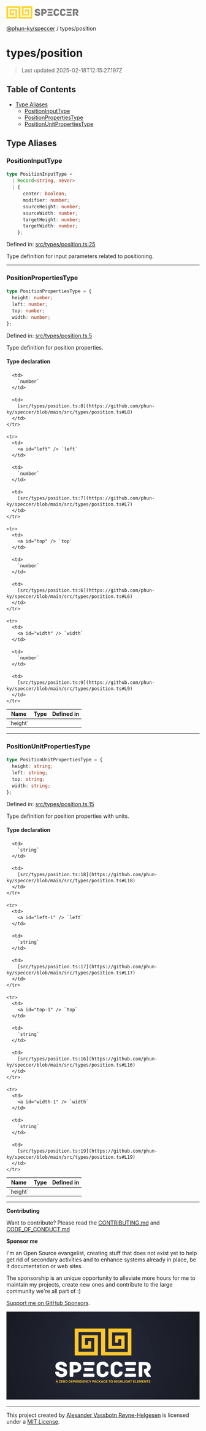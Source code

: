 <div>
  <img alt="SPECCER logo" src="https://raw.githubusercontent.com/phun-ky/speccer/main/public/logo-speccer-horizontal-colored-package.svg?raw=true" style="max-height:32px;" />
</div>

[@phun-ky/speccer](../README.md) / types/position

# types/position

> Last updated 2025-02-18T12:15:27.197Z

## Table of Contents

- [Type Aliases](#type-aliases)
  - [PositionInputType](#positioninputtype)
  - [PositionPropertiesType](#positionpropertiestype)
  - [PositionUnitPropertiesType](#positionunitpropertiestype)

## Type Aliases

### PositionInputType

```ts
type PositionInputType =
  | Record<string, never>
  | {
      center: boolean;
      modifier: number;
      sourceHeight: number;
      sourceWidth: number;
      targetHeight: number;
      targetWidth: number;
    };
```

Defined in: [src/types/position.ts:25](https://github.com/phun-ky/speccer/blob/main/src/types/position.ts#L25)

Type definition for input parameters related to positioning.

---

### PositionPropertiesType

```ts
type PositionPropertiesType = {
  height: number;
  left: number;
  top: number;
  width: number;
};
```

Defined in: [src/types/position.ts:5](https://github.com/phun-ky/speccer/blob/main/src/types/position.ts#L5)

Type definition for position properties.

#### Type declaration

<table>
  <thead>
    <tr>
      <th>Name</th>
      <th>Type</th>
      <th>Defined in</th>
    </tr>
  </thead>

  <tbody>
    <tr>
      <td>
        <a id="height" /> `height`
      </td>

      <td>
        `number`
      </td>

      <td>
        [src/types/position.ts:8](https://github.com/phun-ky/speccer/blob/main/src/types/position.ts#L8)
      </td>
    </tr>

    <tr>
      <td>
        <a id="left" /> `left`
      </td>

      <td>
        `number`
      </td>

      <td>
        [src/types/position.ts:7](https://github.com/phun-ky/speccer/blob/main/src/types/position.ts#L7)
      </td>
    </tr>

    <tr>
      <td>
        <a id="top" /> `top`
      </td>

      <td>
        `number`
      </td>

      <td>
        [src/types/position.ts:6](https://github.com/phun-ky/speccer/blob/main/src/types/position.ts#L6)
      </td>
    </tr>

    <tr>
      <td>
        <a id="width" /> `width`
      </td>

      <td>
        `number`
      </td>

      <td>
        [src/types/position.ts:9](https://github.com/phun-ky/speccer/blob/main/src/types/position.ts#L9)
      </td>
    </tr>

  </tbody>
</table>

---

### PositionUnitPropertiesType

```ts
type PositionUnitPropertiesType = {
  height: string;
  left: string;
  top: string;
  width: string;
};
```

Defined in: [src/types/position.ts:15](https://github.com/phun-ky/speccer/blob/main/src/types/position.ts#L15)

Type definition for position properties with units.

#### Type declaration

<table>
  <thead>
    <tr>
      <th>Name</th>
      <th>Type</th>
      <th>Defined in</th>
    </tr>
  </thead>

  <tbody>
    <tr>
      <td>
        <a id="height-1" /> `height`
      </td>

      <td>
        `string`
      </td>

      <td>
        [src/types/position.ts:18](https://github.com/phun-ky/speccer/blob/main/src/types/position.ts#L18)
      </td>
    </tr>

    <tr>
      <td>
        <a id="left-1" /> `left`
      </td>

      <td>
        `string`
      </td>

      <td>
        [src/types/position.ts:17](https://github.com/phun-ky/speccer/blob/main/src/types/position.ts#L17)
      </td>
    </tr>

    <tr>
      <td>
        <a id="top-1" /> `top`
      </td>

      <td>
        `string`
      </td>

      <td>
        [src/types/position.ts:16](https://github.com/phun-ky/speccer/blob/main/src/types/position.ts#L16)
      </td>
    </tr>

    <tr>
      <td>
        <a id="width-1" /> `width`
      </td>

      <td>
        `string`
      </td>

      <td>
        [src/types/position.ts:19](https://github.com/phun-ky/speccer/blob/main/src/types/position.ts#L19)
      </td>
    </tr>

  </tbody>
</table>

---

**Contributing**

Want to contribute? Please read the [CONTRIBUTING.md](https://github.com/phun-ky/speccer/blob/main/CONTRIBUTING.md) and [CODE_OF_CONDUCT.md](https://github.com/phun-ky/speccer/blob/main/CODE_OF_CONDUCT.md)

**Sponsor me**

I'm an Open Source evangelist, creating stuff that does not exist yet to help get rid of secondary activities and to enhance systems already in place, be it documentation or web sites.

The sponsorship is an unique opportunity to alleviate more hours for me to maintain my projects, create new ones and contribute to the large community we're all part of :)

[Support me on GitHub Sponsors](https://github.com/sponsors/phun-ky).

![Speccer banner, with logo and slogan: A zero dependency package to annotate or highlight elements](https://github.com/phun-ky/speccer/blob/main/public/speccer-banner.png?raw=true)

---

This project created by [Alexander Vassbotn Røyne-Helgesen](http://phun-ky.net) is licensed under a [MIT License](https://choosealicense.com/licenses/mit/).
